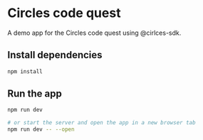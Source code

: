 # Circles code quest

A demo app for the Circles code quest using @cirlces-sdk.

## Install dependencies
    
```bash
npm install
```

## Run the app

```bash
npm run dev

# or start the server and open the app in a new browser tab
npm run dev -- --open
```